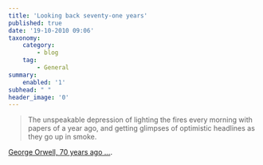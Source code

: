 ```yaml
---
title: 'Looking back seventy-one years'
published: true
date: '19-10-2010 09:06'
taxonomy:
    category:
        - blog
    tag:
        - General
summary:
    enabled: '1'
subhead: " "
header_image: '0'
---
```


> The unspeakable depression of lighting the fires every morning with papers of a year ago, and getting glimpses of optimistic headlines as they go up in smoke.

[George Orwell, 70 years ago ...](https://orwelldiaries.wordpress.com/2010/10/19/19-10-40/).
